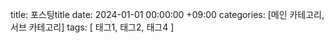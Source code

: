 title: 포스팅title
date: 2024-01-01 00:00:00 +09:00
categories: [메인 카테고리, 서브 카테고리]
tags:
  [
    태그1,
    태그2,
    태그4
  ]
